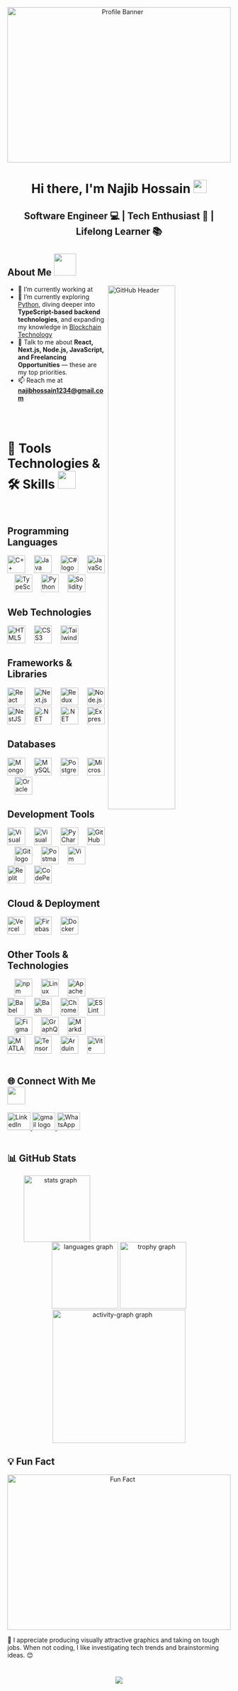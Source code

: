 <!-- Profile Banner -->
<p align="center">
  <img src="https://images.unsplash.com/photo-1504805572947-34fad45aed93?q=80&w=1740&auto=format&fit=crop&ixlib=rb-4.0.3&ixid=M3wxMjA3fDB8MHxwaG90by1wYWdlfHx8fGVufDB8fHx8fA%3D%3D" 
     alt="Profile Banner" 
     width="100%" 
     height="350px" 
     style="object-fit: cover;" 
     loading="lazy">
</p>

<!-- Professional Summary -->
<h1 align="center">
  Hi there, I'm Najib Hossain <img src="https://media.giphy.com/media/hvRJCLFzcasrR4ia7z/giphy.gif" width="30px">
</h1>
<h2 align="center">
  Software Engineer 💻 | Tech Enthusiast 🚀 | Lifelong Learner 📚
</h2>



## About Me <img src="https://media2.giphy.com/media/ZGHpWzdOEkMKtwLqdc/giphy.gif?cid=ecf05e47a0n3gi1bfqntqmob8g9aid1oyj2wr3ds3mg700bl&rid=giphy.gif" width="50px" height="50px">
<img width="55%" align="right" alt="GitHub Header" src="https://raw.githubusercontent.com/onimur/.github/master/.resources/git-header.svg" />

- 🔭 I’m currently working at  
- 🌱 I’m currently exploring [Python](https://www.python.org/), diving deeper into **TypeScript-based backend technologies**, and expanding my knowledge in [Blockchain Technology](https://ethereum.org/en/)  
- 💬 Talk to me about **React, Next.js, Node.js, JavaScript, and Freelancing Opportunities** — these are my top priorities.
- 📫 Reach me at **najibhossain1234@gmail.com**

<br>
<br>

# 🔧 Tools Technologies & 🛠 Skills <img src="https://media2.giphy.com/media/QssGEmpkyEOhBCb7e1/giphy.gif?cid=ecf05e47a0n3gi1bfqntqmob8g9aid1oyj2wr3ds3mg700bl&rid=giphy.gif" width="40px" height="40px">
<br>

## Programming Languages
<div align="left">
  <img src="https://cdn.jsdelivr.net/gh/devicons/devicon/icons/cplusplus/cplusplus-original.svg" height="40" alt="C++ logo" title="C++" />
  <img width="12" />
  <img src="https://cdn.jsdelivr.net/gh/devicons/devicon/icons/java/java-original.svg" height="40" alt="Java logo" title="Java" />
  <img width="12" />
  <img src="https://cdn.jsdelivr.net/gh/devicons/devicon/icons/csharp/csharp-original.svg" height="40" alt="C# logo" title="C#" />
  <img width="12" />
  <img src="https://cdn.jsdelivr.net/gh/devicons/devicon/icons/javascript/javascript-original.svg" height="40" alt="JavaScript logo" title="JavaScript" />
  <img width="12" />
  <img src="https://cdn.jsdelivr.net/gh/devicons/devicon/icons/typescript/typescript-original.svg" height="40" alt="TypeScript logo" title="TypeScript" />
  <img width="12" />
  <img src="https://cdn.jsdelivr.net/gh/devicons/devicon/icons/python/python-original.svg" height="40" alt="Python logo" title="Python" />
  <img width="12" />
  <img src="https://cdn.jsdelivr.net/gh/devicons/devicon/icons/solidity/solidity-original.svg" height="40" alt="Solidity logo" title="Solidity" />
</div>

## Web Technologies
<div align="left">
  <img src="https://cdn.jsdelivr.net/gh/devicons/devicon/icons/html5/html5-original.svg" height="40" alt="HTML5 logo" title="HTML5" />
  <img width="12" />
  <img src="https://cdn.jsdelivr.net/gh/devicons/devicon/icons/css3/css3-original.svg" height="40" alt="CSS3 logo" title="CSS3" />
  <img width="12" />
  <img src="https://skillicons.dev/icons?i=tailwind" height="40" alt="Tailwind CSS logo" title="Tailwind CSS" />
</div>

## Frameworks & Libraries
<div align="left">
  <img src="https://cdn.jsdelivr.net/gh/devicons/devicon/icons/react/react-original.svg" height="40" alt="React logo" title="React" />
  <img width="12" />
  <img src="https://cdn.jsdelivr.net/gh/devicons/devicon/icons/nextjs/nextjs-original.svg" height="40" alt="Next.js logo" title="Next.js" />
  <img width="12" />
  <img src="https://cdn.jsdelivr.net/gh/devicons/devicon/icons/redux/redux-original.svg" height="40" alt="Redux logo" title="Redux" />
  <img width="12" />
  <img src="https://cdn.jsdelivr.net/gh/devicons/devicon/icons/nodejs/nodejs-original.svg" height="40" alt="Node.js logo" title="Node.js" />
  <img src="https://cdn.jsdelivr.net/gh/devicons/devicon/icons/nestjs/nestjs-original.svg" height="40" alt="NestJS logo" title="NestJS" />
  <img width="12" />
  <img src="https://cdn.jsdelivr.net/gh/devicons/devicon/icons/dot-net/dot-net-original.svg" height="40" alt=".NET logo" title=".NET" />
  <img width="12" />
  <img src="https://cdn.jsdelivr.net/gh/devicons/devicon/icons/dotnetcore/dotnetcore-original.svg" height="40" alt=".NET Core logo" title=".NET Core" />
  <img width="12" />
  <img src="https://skillicons.dev/icons?i=express" height="40" alt="Express logo" title="Express.js" />
</div>

## Databases
<div align="left">
  <img src="https://cdn.jsdelivr.net/gh/devicons/devicon/icons/mongodb/mongodb-original.svg" height="40" alt="MongoDB logo" title="MongoDB" />
  <img width="12" />
  <img src="https://cdn.jsdelivr.net/gh/devicons/devicon/icons/mysql/mysql-original.svg" height="40" alt="MySQL logo" title="MySQL" />
  <img width="12" />
  <img src="https://cdn.jsdelivr.net/gh/devicons/devicon/icons/postgresql/postgresql-original.svg" height="40" alt="PostgreSQL logo" title="PostgreSQL" />
  <img width="12" />
  <img src="https://cdn.jsdelivr.net/gh/devicons/devicon/icons/microsoftsqlserver/microsoftsqlserver-plain.svg" height="40" alt="Microsoft SQL Server logo" title="Microsoft SQL Server" />
  <img width="12" />
  <img src="https://cdn.jsdelivr.net/gh/devicons/devicon/icons/oracle/oracle-original.svg" height="40" alt="Oracle logo" title="Oracle" />
</div>

## Development Tools
<div align="left">
  <img src="https://skillicons.dev/icons?i=vscode" height="40" alt="Visual Studio Code logo" title="Visual Studio Code" />
  <img width="12" />
  <img src="https://skillicons.dev/icons?i=visualstudio" height="40" alt="Visual Studio logo" title="Visual Studio" />
  <img width="12" />
  <img src="https://cdn.jsdelivr.net/gh/devicons/devicon/icons/pycharm/pycharm-original.svg" height="40" alt="PyCharm logo" title="PyCharm" />
  <img width="12" />
  <img src="https://skillicons.dev/icons?i=github" height="40" alt="GitHub logo" title="GitHub" />
  <img width="12" />
  <img src="https://cdn.jsdelivr.net/gh/devicons/devicon/icons/git/git-original.svg" height="40" alt="Git logo" title="Git" />
  <img width="12" />
  <img src="https://cdn.simpleicons.org/postman/FF6C37" height="40" alt="Postman logo" title="Postman" />
  <img width="12" />
  <img src="https://skillicons.dev/icons?i=vim" height="40" alt="Vim logo" title="Vim" />
  <img width="12" />
  <img src="https://skillicons.dev/icons?i=replit" height="40" alt="Replit logo" title="Replit" />
  <img width="12" />
  <img src="https://skillicons.dev/icons?i=codepen" height="40" alt="CodePen logo" title="CodePen" />
</div>
  

## Cloud & Deployment
<div align="left">
  <img src="https://skillicons.dev/icons?i=vercel" height="40" alt="Vercel logo" title="Vercel" />
  <img width="12" />
  <img src="https://skillicons.dev/icons?i=firebase" height="40" alt="Firebase logo" title="Firebase" />
  <img width="12" />
  <img src="https://cdn.jsdelivr.net/gh/devicons/devicon/icons/docker/docker-original.svg" height="40" alt="Docker logo" title="Docker" />
</div>

  
## Other Tools & Technologies
<div align="left">
  <img width="12" />
  <img src="https://cdn.jsdelivr.net/gh/devicons/devicon/icons/npm/npm-original-wordmark.svg" height="40" alt="npm logo" title="npm" />
  <img width="12" />
  <img src="https://cdn.jsdelivr.net/gh/devicons/devicon/icons/linux/linux-original.svg" height="40" alt="Linux logo" title="Linux" />
  <img width="12" />
  <img src="https://cdn.jsdelivr.net/gh/devicons/devicon/icons/apache/apache-original.svg" height="40" alt="Apache logo" title="Apache" />
  <img width="12" />
  <img src="https://cdn.jsdelivr.net/gh/devicons/devicon/icons/babel/babel-original.svg" height="40" alt="Babel logo" title="Babel" />
  <img width="12" />
  <img src="https://cdn.simpleicons.org/gnubash/4EAA25" height="40" alt="Bash logo" title="Bash" />
  <img width="12" />
  <img src="https://cdn.jsdelivr.net/gh/devicons/devicon/icons/chrome/chrome-original.svg" height="40" alt="Chrome logo" title="Chrome" />
  <img width="12" />
  <img src="https://cdn.jsdelivr.net/gh/devicons/devicon/icons/eslint/eslint-original.svg" height="40" alt="ESLint logo" title="ESLint" />
  <img width="12" />
  <img src="https://skillicons.dev/icons?i=figma" height="40" alt="Figma logo" title="Figma" />
  <img width="12" />
  <img src="https://cdn.jsdelivr.net/gh/devicons/devicon/icons/graphql/graphql-plain.svg" height="40" alt="GraphQL logo" title="GraphQL" />
  <img width="12" />
  <img src="https://skillicons.dev/icons?i=md" height="40" alt="Markdown logo" title="Markdown" />
  <img width="12" />
  <img src="https://cdn.jsdelivr.net/gh/devicons/devicon/icons/matlab/matlab-original.svg" height="40" alt="MATLAB logo" title="MATLAB" />
  <img width="12" />
  <img src="https://cdn.jsdelivr.net/gh/devicons/devicon/icons/tensorflow/tensorflow-original.svg" height="40" alt="TensorFlow logo" title="TensorFlow" />
  <img width="12" />
  <img src="https://skillicons.dev/icons?i=arduino" height="40" alt="Arduino logo" title="Arduino" />
  <img width="12" />
  <img src="https://skillicons.dev/icons?i=vite" height="40" alt="Vite logo" title="Vite" />
</div>


<br>

## 🌐 Connect With Me <img src="https://media2.giphy.com/media/al7grkbrCChTAPEfyh/giphy.gif?cid=ecf05e47a0n3gi1bfqntqmob8g9aid1oyj2wr3ds3mg700bl&rid=giphy.gif" width="40px" height="40px">

<div align="left">
  <a href="https://www.linkedin.com/in/md-najib-hossain/" target="_blank">
    <img src="https://raw.githubusercontent.com/maurodesouza/profile-readme-generator/master/src/assets/icons/social/linkedin/default.svg" width="52" height="40" alt="LinkedIn logo" />
  </a>
  <a href="mailto:najibhossain1234@gmail.com" target="_blank">
    <img src="https://raw.githubusercontent.com/maurodesouza/profile-readme-generator/master/src/assets/icons/social/gmail/default.svg" width="52" height="40" alt="gmail logo" height="40" alt="Gmail logo" />
  </a>
<!--   <a href="https://t.me/ECHO_GLIMMER" target="_blank">
    <img src="https://raw.githubusercontent.com/maurodesouza/profile-readme-generator/master/src/assets/icons/social/telegram/default.svg" width="52" height="40" alt="Telegram logo" />
  </a> -->
  <a href="https://wa.me/8801534633727" target="_blank">
    <img src="https://raw.githubusercontent.com/maurodesouza/profile-readme-generator/master/src/assets/icons/social/whatsapp/default.svg" width="52" height="40" alt="WhatsApp logo" />
  </a>
<!--   <a href="https://discordapp.com/users/797848770570223626" target="_blank">
    <img src="https://raw.githubusercontent.com/maurodesouza/profile-readme-generator/master/src/assets/icons/social/discord/default.svg" width="52" height="40" alt="Discord logo" />
  </a> -->
</div>

<br>

## 📊 GitHub Stats

<div align="center">
  <img src="https://github-readme-stats.vercel.app/api?username=NajibHossain49&hide_title=false&hide_rank=false&show_icons=true&include_all_commits=true&count_private=true&disable_animations=false&theme=dracula&locale=en&hide_border=false&order=1" height="150" alt="stats graph"  />
  <img src="https://github-readme-stats.vercel.app/api/top-langs?username=NajibHossain49&locale=en&hide_title=false&layout=compact&card_width=320&langs_count=5&theme=dracula&hide_border=false&order=2" height="150" alt="languages graph"  />
  <img src="https://github-profile-trophy.vercel.app?username=NajibHossain49&theme=dracula&column=-1&row=1&margin-w=8&margin-h=8&no-bg=false&no-frame=false&order=4" height="150" alt="trophy graph"  />
  <img src="https://github-readme-activity-graph.vercel.app/graph?username=NajibHossain49&radius=16&theme=react&area=true&order=5" height="300" alt="activity-graph graph"  />
</div>



## 💡 Fun Fact

<p align="center">
  <img src="https://media.giphy.com/media/836HiJc7pgzy8iNXCn/giphy.gif" 
     alt="Fun Fact" 
     width="100%" 
     height="350px" 
     style="object-fit: cover;" 
     loading="lazy">
</p>

💭 I appreciate producing visually attractive graphics and taking on tough jobs. When not coding, I like investigating tech trends and brainstorming ideas. 😊

<h1 align="center">
    <img src="https://readme-typing-svg.herokuapp.com/?font=Righteous&size=22&center=true&vCenter=true&width=800&height=70&duration=4000&lines=Code,+create,+and+collaborate—always+here+when+you+need+me." />
</h1>







